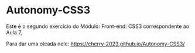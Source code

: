 # Autonomy-CSS3

Este é o segundo exercício do Módulo: Front-end: CSS3 correspondente ao Aula 7,

Para dar uma oleada nele: https://cherry-2023.github.io/Autonomy-CSS3/
